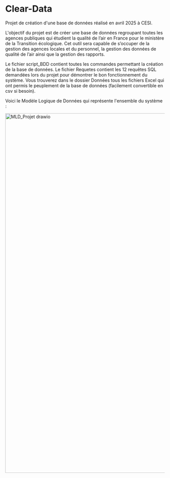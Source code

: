 # Clear-Data
Projet de création d'une base de données réalisé en avril 2025 à CESI.


L'objectif du projet est de créer une base de données regroupant toutes les agences publiques qui étudient la qualité de l’air en France pour le ministère de la Transition écologique. Cet outil sera capable de s’occuper de la gestion des agences locales et du personnel, la gestion des données de qualité de l’air ainsi que la gestion des rapports. 

Le fichier script_BDD contient toutes les commandes permettant la création de la base de données. Le fichier Requetes contient les 12 requêtes SQL demandées lors du projet pour démontrer le bon fonctionnement du système. Vous trouverez dans le dossier Données tous les fichiers Excel qui ont permis le peuplement de la base de données (facilement convertible en csv si besoin). 

Voici le Modèle Logique de Données qui représente l'ensemble du système :

<img width="1374" height="1135" alt="MLD_Projet drawio" src="https://github.com/user-attachments/assets/75b29c90-a860-4085-b653-6c4a118cfe69" />
